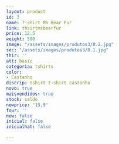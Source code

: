 ```yaml
---
layout: product
id: 3
name: T-shirt MS Bear Fur
link: thsirtmsbearfur
price: 12.5
weight: 500
image: "/assets/images/produtos3/8.2.jpg"
sec: "/assets/images/produtos3/8.1.jpg"
thir: ''
att: basic
categoria: tshirts
color:
- Castanho
discrip: tshirt t-shirt castanho
novo: true
maisvendidos: true
stock: saldo
newprice: '15,9'
four: ''
new: false
inicial: false
inicialhat: false

---
```

